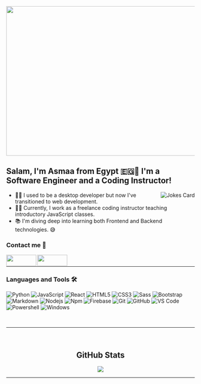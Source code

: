 

<img src="https://s9.gifyu.com/images/SFG4S.gif" width="1200px" height="400px">

## Salam, I'm Asmaa from Egypt 🇪🇬👋  I'm a Software Engineer and a Coding Instructor!

<img src="https://readme-jokes.vercel.app/api?hideBorder&theme=cobalt&qColor=%23944bcc&aColor=%23bbdb51" alt="Jokes Card" align="right"/>


- 👨‍💻 I used to be a desktop developer but now I've transitioned to web development.
- 👩‍🏫 Currently, I work as a freelance coding instructor teaching introductory JavaScript classes.
- 📚 I'm diving deep into learning both Frontend and Backend technologies. 😅


<div text-align="center">
    <h3>Contact me 🤙</h3> 
<a href="https://www.linkedin.com/in/asmaahamdy/"> <img align="left" margin-right="10px" height="30px" width="80px" src="https://i.pinimg.com/originals/de/b4/6f/deb46f02a59e3b3a2aa58fac16290d63.gif" /></a>
<a href=mailto:asmahamdym@gmail.com> <img align="left" height="30px" width="80px" src="https://camo.githubusercontent.com/bab48f1d0cd96cc4ac0e744d9afa7bc82fa163a206819924ac59f9ba74624d64/68747470733a2f2f692e70696e696d672e636f6d2f6f726967696e616c732f31642f34362f64642f31643436646461356239396366316139316131653233373766623934386233362e676966" /></a>

    
</div>




<br />

---

### Languages and Tools 🛠 

![Python](http://img.shields.io/badge/-Python-3776AB?style=flat-square&logo=python&logoColor=ffffff)
![JavaScript](https://img.shields.io/badge/-JavaScript-%23F7DF1C?style=flat-square&logo=javascript&logoColor=000000&labelColor=%23F7DF1C&color=%23FFCE5A)
![React](https://img.shields.io/badge/-React-61DAFB?style=flat-square&logo=react&logoColor=ffffff)
![HTML5](https://img.shields.io/badge/-HTML5-%23E44D27?style=flat-square&logo=html5&logoColor=ffffff)
![CSS3](https://img.shields.io/badge/-CSS3-%231572B6?style=flat-square&logo=css3)
![Sass](https://img.shields.io/badge/-Sass-%23CC6699?style=flat-square&logo=sass&logoColor=ffffff)
![Bootstrap](https://img.shields.io/badge/-Bootstrap-563D7C?style=flat-square&logo=Bootstrap)
![Markdown](https://img.shields.io/badge/-Markdown-000000?style=flat-square&logo=markdown)
![Nodejs](https://img.shields.io/badge/-Nodejs-339933?style=flat-square&logo=Node.js&logoColor=ffffff)
![Npm](https://img.shields.io/badge/-npm-CB3837?style=flat-square&logo=npm)
![Firebase](https://img.shields.io/badge/-Firebase-FFCA28?style=flat-square&logo=firebase&logoColor=ffffff)
![Git](https://img.shields.io/badge/-Git-%23F05032?style=flat-square&logo=git&logoColor=%23ffffff)
![GitHub](https://img.shields.io/badge/-GitHub-181717?style=flat-square&logo=github)
![VS Code](http://img.shields.io/badge/-VS%20Code-007ACC?style=flat-square&logo=visual-studio-code&logoColor=ffffff)
![Powershell](http://img.shields.io/badge/-Powershell-5391FE?style=flat-square&logo=powershell&logoColor=ffffff)
![Windows](http://img.shields.io/badge/-Windows-0078D6?style=flat-square&logo=windows&logoColor=ffffff)

<br/>

---

<br/>
    
  
  <div align="center"> 
    <h2>GitHub Stats</h2>
    <a href="">
      <img src="https://github-readme-stats.vercel.app/api/top-langs/?username=asmaaHamdym&theme=react&line_height=40&hide=css"/>
    </a>
    
</div
  
<br/>

---


